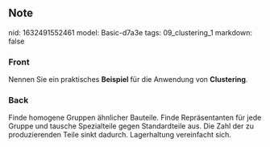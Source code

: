 ## Note
nid: 1632491552461
model: Basic-d7a3e
tags: 09_clustering_1
markdown: false

### Front
Nennen Sie ein praktisches <b>Beispiel </b>für die Anwendung von <b>Clustering</b>.

### Back
Finde homogene Gruppen ähnlicher Bauteile. Finde Repräsentanten für jede Gruppe und tausche Spezialteile gegen Standardteile aus. Die Zahl der zu produzierenden Teile sinkt dadurch. Lagerhaltung vereinfacht sich.

